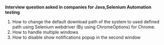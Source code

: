 **Interview question asked in companies for Java,Selenium Automation testing**

1. How to change the default download path of the system to used defined path using Selenium webdriver (By using ChromeOptions) for Chrome.
2. How to handle multiple windows
3. How to disable show notifications popup in the second window
